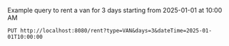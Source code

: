 Example query to rent a van for 3 days starting from 2025-01-01 at 10:00 AM

```http
PUT http://localhost:8080/rent?type=VAN&days=3&dateTime=2025-01-01T10:00:00

```